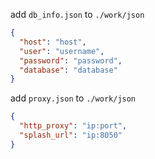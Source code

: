 add `db_info.json` to `./work/json`

```json
{
  "host": "host",
  "user": "username",
  "password": "password",
  "database": "database"
}
```

add `proxy.json` to `./work/json`

```json
{
  "http_proxy": "ip:port",
  "splash_url": "ip:8050"
}
```